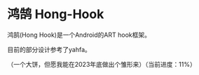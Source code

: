 # 鸿鹄 Hong-Hook

鸿鹄(Hong Hook)是一个Android的ART hook框架。

目前的部分设计参考了yahfa。

（一个大饼，但愿我能在2023年底做出个雏形来）（当前进度：11%）
